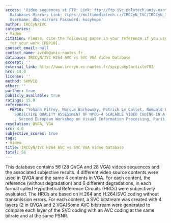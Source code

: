 ```yaml
---
access: 'Video sequences at FTP: Link: ftp://ftp.ivc.polytech.univ-nantes.fr/IRCCyN_IVC_H264_AVC_vs_SVC/  Qualinet
  Databases Mirror: Link: ftpes://multimediatech.cz/IRCCyN_IVC/IRCCyN_IVC_H264_AVC_vs_SVC
  Username: dbq-mirrors Password: kucykepe'
author: IRCCyN/IVC
categories:
- Video
citation: Please, cite the following paper in your reference if you use this database
  for your work [PBP10].
contact_email: null
contact_name: ivcdb@univ-nantes.fr
database: IRCCyN/IVC H264 AVC vs SVC VGA Video Database
excerpt: ''
external_link: http://www.irccyn.ec-nantes.fr/spip.php?article783
hrc: 14.0
license: ''
method: SAMVIQ
other: ''
partner: true
publicly_available: true
ratings: 15.0
references:
  PBP10: "Yohann Pitrey, Marcus Barkowsky, Patrick Le Callet, Romuald P\xE9pion, \"\
    SUBJECTIVE QUALITY ASSESSMENT OF MPEG-4 SCALABLE VIDEO CODING IN A MOBILE SCENARIO\"\
    , Second European Workshop on Visual Information Processing, Paris, 2010."
resolution: QVGA, VGA
src: 4.0
subjective_scores: true
tags:
- Video
title: IRCCyN/IVC H264 AVC vs SVC VGA Video Database
total: 56
---
```


This database contains 56 (28 QVGA and 28 VGA) videos sequences and the associated subjective results. 4 different video source contents were used in QVGA and the same 4 contents in VGA. For each content, the reference (without degradation) and 6 different degradations, in each format called Hypothetical Reference Circuits (HRCs) were subjectively evaluated.
The HRCs are based on H.264 and H.264/SVC coding without transmission errors. For each content, a SVC bitstream was created with 4 layers (2 in QVGA and 2 VGA)Some AVC bitstream were generated to compare each layer of the SVC coding with an AVC coding at the same bitrate and at the same PSNR.
